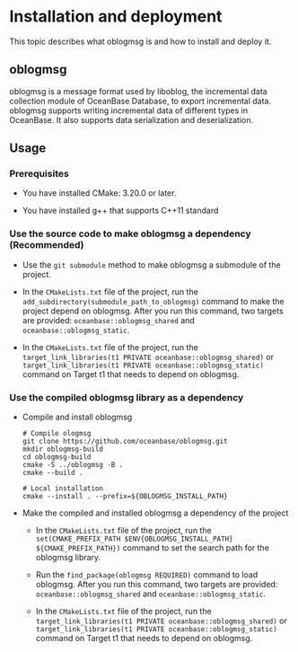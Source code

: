 Installation and deployment 
================================================

This topic describes what oblogmsg is and how to install and deploy it. 

oblogmsg 
-----------------------------

oblogmsg is a message format used by liboblog, the incremental data collection module of OceanBase Database, to export incremental data. oblogmsg supports writing incremental data of different types in OceanBase. It also supports data serialization and deserialization.

Usage 
--------------------------

### Prerequisites 

* You have installed CMake: 3.20.0 or later.

  

* You have installed g++ that supports C++11 standard

  




### Use the source code to make oblogmsg a dependency (Recommended) 

* Use the `git submodule` method to make oblogmsg a submodule of the project.

  

* In the `CMakeLists.txt` file of the project, run the `add_subdirectory(submodule_path_to_oblogmsg)` command to make the project depend on oblogmsg. After you run this command, two targets are provided: `oceanbase::oblogmsg_shared` and `oceanbase::oblogmsg_static`.

  

* In the `CMakeLists.txt` file of the project, run the `target_link_libraries(t1 PRIVATE oceanbase::oblogmsg_shared)` or `target_link_libraries(t1 PRIVATE oceanbase::oblogmsg_static)` command on Target t1 that needs to depend on oblogmsg.

  




### Use the compiled oblogmsg library as a dependency 

* Compile and install oblogmsg

  ```unknow
  # Compile ologmsg
  git clone https://github.com/oceanbase/oblogmsg.git
  mkdir oblogmsg-build
  cd oblogmsg-build
  cmake -S ../oblogmsg -B .
  cmake --build .
  
  # Local installation
  cmake --install . --prefix=${OBLOGMSG_INSTALL_PATH}
  ```

  

* Make the compiled and installed oblogmsg a dependency of the project

  * In the `CMakeLists.txt` file of the project, run the `set(CMAKE_PREFIX_PATH $ENV{OBLOGMSG_INSTALL_PATH} ${CMAKE_PREFIX_PATH})` command to set the search path for the oblogmsg library.

    
  
  * Run the `find_package(oblogmsg REQUIRED)` command to load oblogmsg. After you run this command, two targets are provided: `oceanbase::oblogmsg_shared` and `oceanbase::oblogmsg_static`.

    
  
  * In the `CMakeLists.txt` file of the project, run the `target_link_libraries(t1 PRIVATE oceanbase::oblogmsg_shared)` or `target_link_libraries(t1 PRIVATE oceanbase::oblogmsg_static)` command on Target t1 that needs to depend on oblogmsg.

    
  

  




